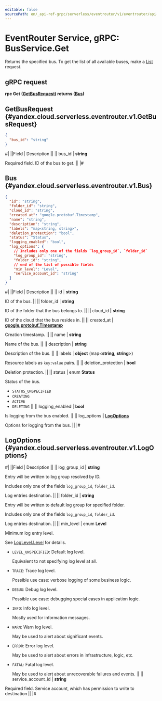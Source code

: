 ```yaml
---
editable: false
sourcePath: en/_api-ref-grpc/serverless/eventrouter/v1/eventrouter/api-ref/grpc/Bus/get.md
---
```


# EventRouter Service, gRPC: BusService.Get

Returns the specified bus.
To get the list of all available buses, make a [List](/docs/serverless-integrations/eventrouter/api-ref/grpc/Bus/list#List) request.

## gRPC request

**rpc Get ([GetBusRequest](#yandex.cloud.serverless.eventrouter.v1.GetBusRequest)) returns ([Bus](#yandex.cloud.serverless.eventrouter.v1.Bus))**

## GetBusRequest {#yandex.cloud.serverless.eventrouter.v1.GetBusRequest}

```json
{
  "bus_id": "string"
}
```

#|
||Field | Description ||
|| bus_id | **string**

Required field. ID of the bus to get. ||
|#

## Bus {#yandex.cloud.serverless.eventrouter.v1.Bus}

```json
{
  "id": "string",
  "folder_id": "string",
  "cloud_id": "string",
  "created_at": "google.protobuf.Timestamp",
  "name": "string",
  "description": "string",
  "labels": "map<string, string>",
  "deletion_protection": "bool",
  "status": "Status",
  "logging_enabled": "bool",
  "log_options": {
    // Includes only one of the fields `log_group_id`, `folder_id`
    "log_group_id": "string",
    "folder_id": "string",
    // end of the list of possible fields
    "min_level": "Level",
    "service_account_id": "string"
  }
}
```

#|
||Field | Description ||
|| id | **string**

ID of the bus. ||
|| folder_id | **string**

ID of the folder that the bus belongs to. ||
|| cloud_id | **string**

ID of the cloud that the bus resides in. ||
|| created_at | **[google.protobuf.Timestamp](https://developers.google.com/protocol-buffers/docs/reference/google.protobuf#timestamp)**

Creation timestamp. ||
|| name | **string**

Name of the bus. ||
|| description | **string**

Description of the bus. ||
|| labels | **object** (map<**string**, **string**>)

Resource labels as `key:value` pairs. ||
|| deletion_protection | **bool**

Deletion protection. ||
|| status | enum **Status**

Status of the bus.

- `STATUS_UNSPECIFIED`
- `CREATING`
- `ACTIVE`
- `DELETING` ||
|| logging_enabled | **bool**

Is logging from the bus enabled. ||
|| log_options | **[LogOptions](#yandex.cloud.serverless.eventrouter.v1.LogOptions)**

Options for logging from the bus. ||
|#

## LogOptions {#yandex.cloud.serverless.eventrouter.v1.LogOptions}

#|
||Field | Description ||
|| log_group_id | **string**

Entry will be written to log group resolved by ID.

Includes only one of the fields `log_group_id`, `folder_id`.

Log entries destination. ||
|| folder_id | **string**

Entry will be written to default log group for specified folder.

Includes only one of the fields `log_group_id`, `folder_id`.

Log entries destination. ||
|| min_level | enum **Level**

Minimum log entry level.

See [LogLevel.Level](/docs/logging/api-ref/grpc/Export/run#yandex.cloud.logging.v1.LogLevel.Level) for details.

- `LEVEL_UNSPECIFIED`: Default log level.

  Equivalent to not specifying log level at all.
- `TRACE`: Trace log level.

  Possible use case: verbose logging of some business logic.
- `DEBUG`: Debug log level.

  Possible use case: debugging special cases in application logic.
- `INFO`: Info log level.

  Mostly used for information messages.
- `WARN`: Warn log level.

  May be used to alert about significant events.
- `ERROR`: Error log level.

  May be used to alert about errors in infrastructure, logic, etc.
- `FATAL`: Fatal log level.

  May be used to alert about unrecoverable failures and events. ||
|| service_account_id | **string**

Required field. Service account, which has permission to write to destination ||
|#